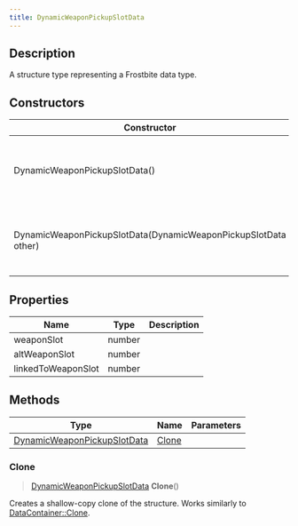 ```yaml
---
title: DynamicWeaponPickupSlotData
---
```

## Description

A structure type representing a Frostbite data type.

## Constructors

| Constructor                                                    | Description                                              |
| -------------------------------------------------------------- | -------------------------------------------------------- |
| DynamicWeaponPickupSlotData()                                  | Create a new instance of this structure type.            |
| DynamicWeaponPickupSlotData(DynamicWeaponPickupSlotData other) | Create a reference copy of a structure of the same type. |

## Properties

| Name               | Type   | Description |
| ------------------ | ------ | ----------- |
| weaponSlot         | number |             |
| altWeaponSlot      | number |             |
| linkedToWeaponSlot | number |             |

## Methods

| Type                                                       | Name            | Parameters |
| ---------------------------------------------------------- | --------------- | ---------- |
| [DynamicWeaponPickupSlotData](DynamicWeaponPickupSlotData) | [Clone](#clone) |            |

### Clone

> [DynamicWeaponPickupSlotData](DynamicWeaponPickupSlotData) **Clone**()

Creates a shallow-copy clone of the structure. Works similarly to [DataContainer::Clone](/vext/ref/shared/class/datacontainer#clone).
